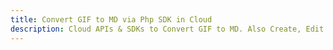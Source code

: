 ---title: Convert GIF to MD via Php SDK in Clouddescription: Cloud APIs & SDKs to Convert GIF to MD. Also Create, Edit & Render Microsoft Word & OpenOffice documents in the Cloud.---
